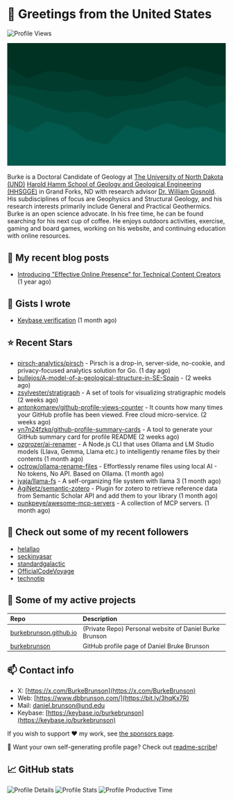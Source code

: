# 👋 Greetings from the United States

![Profile Views](https://komarev.com/ghpvc/?username=burkebrunson&style=flat-square)

![Stacked Peaks](assets/media/stacked-peaks.svg)

Burke is a Doctoral Candidate of Geology at [The University of North Dakota (UND)](https://und.edu/) [Harold Hamm School of Geology and Geological Engineering (HHSGGE)](https://engineering.und.edu/academics/geology-and-geological/index.html) in Grand Forks, ND with research advisor [Dr. William Gosnold](https://campus.und.edu/directory/william.gosnold). His subdisciplines of focus are Geophysics and Structural Geology, and his research interests primarily include General and Practical Geothermics. Burke is an open science advocate. In his free time, he can be found searching for his next cup of coffee. He enjoys outdoors activities, exercise, gaming and board games, working on his website, and continuing education with online resources.

## 📜 My recent blog posts

- [Introducing &#34;Effective Online Presence&#34; for Technical Content Creators](https://www.dbbrunson.com/post/2024/07/06/new-content-eop/) (1 year ago)

## 📓 Gists I wrote

- [Keybase verification](https://gist.github.com/585489933dd2e98f2d7ec8660a01ec98) (1 month ago)

## ⭐ Recent Stars

- [pirsch-analytics/pirsch](https://github.com/pirsch-analytics/pirsch) - Pirsch is a drop-in, server-side, no-cookie, and privacy-focused analytics solution for Go. (1 day ago)
- [bullejos/A-model-of-a-geological-structure-in-SE-Spain](https://github.com/bullejos/A-model-of-a-geological-structure-in-SE-Spain) -  (2 weeks ago)
- [zsylvester/stratigraph](https://github.com/zsylvester/stratigraph) - A set of tools for visualizing stratigraphic models (2 weeks ago)
- [antonkomarev/github-profile-views-counter](https://github.com/antonkomarev/github-profile-views-counter) - It counts how many times your GitHub profile has been viewed. Free cloud micro-service. (2 weeks ago)
- [vn7n24fzkq/github-profile-summary-cards](https://github.com/vn7n24fzkq/github-profile-summary-cards) - A tool to generate your GitHub summary card for profile README (2 weeks ago)
- [ozgrozer/ai-renamer](https://github.com/ozgrozer/ai-renamer) - A Node.js CLI that uses Ollama and LM Studio models (Llava, Gemma, Llama etc.) to intelligently rename files by their contents (1 month ago)
- [octrow/ollama-rename-files](https://github.com/octrow/ollama-rename-files) - Effortlessly rename files using local AI - No tokens, No API. Based on Ollama. (1 month ago)
- [iyaja/llama-fs](https://github.com/iyaja/llama-fs) - A self-organizing file system with llama 3 (1 month ago)
- [AgiNetz/semantic-zotero](https://github.com/AgiNetz/semantic-zotero) - Plugin for zotero to retrieve reference data from Semantic Scholar API and add them to your library (1 month ago)
- [punkpeye/awesome-mcp-servers](https://github.com/punkpeye/awesome-mcp-servers) - A collection of MCP servers. (1 month ago)

## 👥 Check out some of my recent followers

- [helallao](https://github.com/helallao)
- [seckinyasar](https://github.com/seckinyasar)
- [standardgalactic](https://github.com/standardgalactic)
- [OfficialCodeVoyage](https://github.com/OfficialCodeVoyage)
- [technotip](https://github.com/technotip)



## 🌳 Some of my active projects

| Repo  | Description |
| :---------------------------------------- | :------------------------------------------- |
| [burkebrunson.github.io](https://github.com/burkebrunson/burkebrunson.github.io) | (Private Repo) Personal website of Daniel Burke Brunson |
| [burkebrunson](https://github.com/burkebrunson/burkebrunson) | GitHub profile page of Daniel Bruke Brunson |

## 📫 Contact info
- X: [https://x.com/BurkeBrunson](https://x.com/BurkeBrunson)
- Web: [https://www.dbbrunson.com/](https://bit.ly/3hqKx7R)
- Mail: [daniel.brunson@und.edu](mailto:daniel.brunson@und.edu)
- Keybase: [https://keybase.io/burkebrunson](https://keybase.io/burkebrunson)

If you wish to support ❤️ my work, see [the sponsors page](https://github.com/sponsors/burkebrunson/).

🤔 Want your own self-generating profile page? Check out [readme-scribe](https://github.com/muesli/readme-scribe)!

## 📈 GitHub stats

![Profile Details](http://github-profile-summary-cards.vercel.app/api/cards/profile-details?username=burkebrunson&theme=github_dark)
![Profile Stats](http://github-profile-summary-cards.vercel.app/api/cards/stats?username=burkebrunson&theme=github_dark)
![Profile Productive Time](http://github-profile-summary-cards.vercel.app/api/cards/productive-time?username=burkebrunson&theme=github_dark&utcOffset=8)

